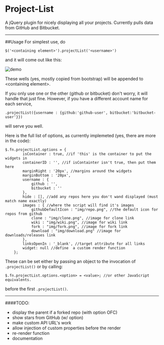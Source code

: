 Project-List
============

A jQuery plugin for nicely displaying all your projects. Currently pulls data from GitHub and Bitbucket.
***

##Usage
For simplest use, do

```
$('<containing element>').projectList('<username>')
```

and it will come out like this:

![demo](https://dl.dropboxusercontent.com/u/3881786/Screen%20Shot%202014-08-02%20at%207.33.04%20PM.png)

These wells (yes, mostly copied from bootstrap) will be appended to \<containing element\>.

If you only use one or the other (github or bitbucket) don't worry, it will handle that just fine. However, if you have a different account name for each service, 

```
.projectList({username : {github:'github-user', bitbucket:'bitbucket-user'}})
```

will serve you well.

Here is the full list of options, as currently implemeted (yes, there are more in the  code):

```
$.fn.projectList.options = {
        isContainer : true, //if 'this' is the container to put the widgets in 
        containerID : '', //if isContainter isn't true, then put them here
        marginRight : '20px', //margins around the widgets
        marginBottom : '20px',
        username : {
            github : '',
            bitbucket : ''
        },
        hide : [], //add any repos here you don't wand displayed (must match name exactly) 
        images : { //where the script will find it's images
            githubDefaultIcon : "img/repo.png", //the default icon for repos from github
            clone : "img/clone.png", //image for clone link
            wiki : "img/wiki.png", //image for wiki link
            fork : "img/fork.png", //image for fork link
            download : "img/download.png" //image for downloads/releases link
        },
        linksOpenIn : '_blank', //target attribute for all links
        widget: null //define  a custom render function
    };

```

These can be set either by passing an object to the invocation of `.projectList()` or by calling:
 
````
$.fn.projectList.options.<option> = <value>; //or other JavaScript equivalents.
````
before the first `.projectList()`.
***
####TODO:
- display the parent if a forked repo (with option OFC)
- show stars from GitHub (w/ option)
- make custom API URL's work
- allow injection of custom properties before the render
- re-render function
- documentation
